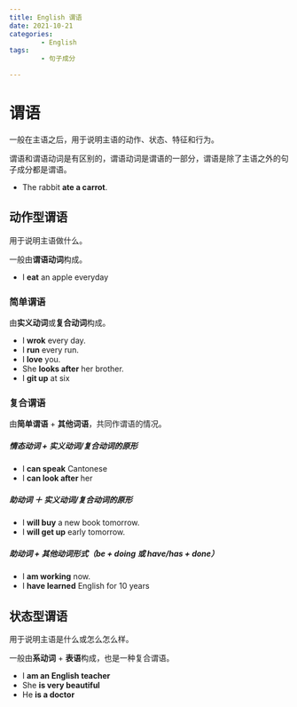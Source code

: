 ```yaml
---
title: English 谓语
date: 2021-10-21
categories:
        - English
tags:
        - 句子成分

---
```


# 谓语

一般在主语之后，用于说明主语的动作、状态、特征和行为。

谓语和谓语动词是有区别的，谓语动词是谓语的一部分，谓语是除了主语之外的句子成分都是谓语。

- The rabbit **ate a carrot**.

## 动作型谓语

用于说明主语做什么。

一般由**谓语动词**构成。

- I **eat** an apple everyday

### 简单谓语

由**实义动词**或**复合动词**构成。

- I **wrok** every day.
- I **run** every run.
- I **love** you.
- She **looks after** her brother.
- I **git up** at six

### 复合谓语

由**简单谓语** + **其他词语**，共同作谓语的情况。

##### 情态动词 + 实义动词/复合动词的原形

- I **can speak** Cantonese
- I **can look after** her

##### 助动词 ＋ 实义动词/复合动词的原形

- I **will buy** a new book tomorrow.
- I **will get up** early tomorrow.

##### 助动词 + 其他动词形式（be + doing 或 have/has + done）

- I **am working** now.
- I **have learned** English for 10 years

## 状态型谓语

用于说明主语是什么或怎么怎么样。

一般由**系动词** + **表语**构成，也是一种复合谓语。

- I **am an English teacher**
- She **is very beautiful**
- He **is a doctor**

